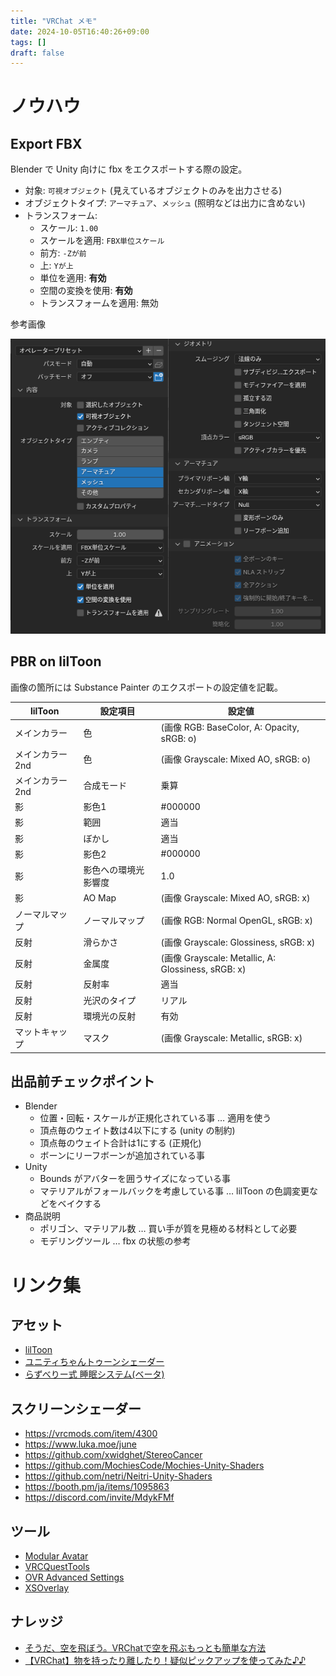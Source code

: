 ```yaml
---
title: "VRChat メモ"
date: 2024-10-05T16:40:26+09:00
tags: []
draft: false
---
```

# ノウハウ
## Export FBX
Blender で Unity 向けに fbx をエクスポートする際の設定。

* 対象: `可視オブジェクト` (見えているオブジェクトのみを出力させる)
* オブジェクトタイプ: `アーマチュア`、`メッシュ` (照明などは出力に含めない)
* トランスフォーム:
  * スケール: `1.00`
  * スケールを適用: `FBX単位スケール`
  * 前方: `-Zが前`
  * 上: `Yが上`
  * 単位を適用: **有効**
  * 空間の変換を使用: **有効**
  * トランスフォームを適用: 無効

参考画像

![blender-fbxexport-setting.png](image/blender-fbxexport-setting.png)

## PBR on lilToon
画像の箇所には Substance Painter のエクスポートの設定値を記載。

| lilToon          | 設定項目             | 設定値                                             |
| ---------------- | -------------------- | -------------------------------------------------- |
| メインカラー     | 色                   | (画像 RGB: BaseColor, A: Opacity, sRGB: o)         |
| メインカラー 2nd | 色                   | (画像 Grayscale: Mixed AO, sRGB: o)                |
| メインカラー 2nd | 合成モード           | 乗算                                               |
| 影               | 影色1                | #000000                                            |
| 影               | 範囲                 | 適当                                               |
| 影               | ぼかし               | 適当                                               |
| 影               | 影色2                | #000000                                            |
| 影               | 影色への環境光影響度 | 1.0                                                |
| 影               | AO Map               | (画像 Grayscale: Mixed AO, sRGB: x)                |
| ノーマルマップ   | ノーマルマップ       | (画像 RGB: Normal OpenGL, sRGB: x)                 |
| 反射             | 滑らかさ             | (画像 Grayscale: Glossiness, sRGB: x)              |
| 反射             | 金属度               | (画像 Grayscale: Metallic, A: Glossiness, sRGB: x) |
| 反射             | 反射率               | 適当                                               |
| 反射             | 光沢のタイプ         | リアル                                             |
| 反射             | 環境光の反射         | 有効                                               |
| マットキャップ   | マスク               | (画像 Grayscale: Metallic, sRGB: x)                |

## 出品前チェックポイント
* Blender
  * 位置・回転・スケールが正規化されている事 … 適用を使う
  * 頂点毎のウェイト数は4以下にする (unity の制約)
  * 頂点毎のウェイト合計は1にする (正規化)
  * ボーンにリーフボーンが追加されている事
* Unity
  * Bounds がアバターを囲うサイズになっている事
  * マテリアルがフォールバックを考慮している事 … lilToon の色調変更などをベイクする
* 商品説明
  * ポリゴン、マテリアル数 … 買い手が質を見極める材料として必要
  * モデリングツール … fbx の状態の参考

# リンク集
## アセット
* [lilToon](https://lilxyzw.github.io/lilToon/#/)
* [ユニティちゃんトゥーンシェーダー](https://github.com/unity3d-jp/UnityChanToonShaderVer2_Project/blob/release/legacy/2.0/README_ja.md)
* [らずべりー式 睡眠システム(ベータ)](https://booth.pm/ja/items/4373167)

## スクリーンシェーダー
* https://vrcmods.com/item/4300
* https://www.luka.moe/june
* https://github.com/xwidghet/StereoCancer
* https://github.com/MochiesCode/Mochies-Unity-Shaders
* https://github.com/netri/Neitri-Unity-Shaders
* https://booth.pm/ja/items/1095863
* https://discord.com/invite/MdykFMf

## ツール
* [Modular Avatar](https://modular-avatar.nadena.dev/ja)
* [VRCQuestTools](https://booth.pm/ja/items/2436054)
* [OVR Advanced Settings](https://store.steampowered.com/app/1009850/OVR_Advanced_Settings/)
* [XSOverlay](https://store.steampowered.com/app/1173510/XSOverlay/?l=japanese)

## ナレッジ
* [そうだ、空を飛ぼう。VRChatで空を飛ぶもっとも簡単な方法](https://note.com/karihito/n/ndfb801abcf04)
* [【VRChat】物を持ったり離したり！疑似ピックアップを使ってみた♪♪](https://keiki002.com/vr/fake-pickup/)
